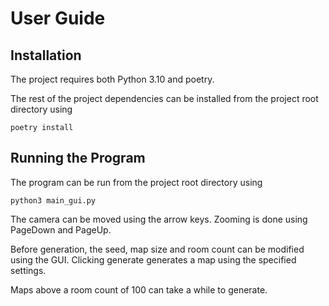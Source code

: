 # User Guide

## Installation

The project requires both Python 3.10 and poetry.

The rest of the project dependencies can be installed from the project root directory using

~~~
poetry install
~~~

## Running the Program

The program can be run from the project root directory using

~~~
python3 main_gui.py
~~~

The camera can be moved using the arrow keys. Zooming is done using PageDown and PageUp.

Before generation, the seed, map size and room count can be modified using the GUI. Clicking generate generates a map using the specified settings.

Maps above a room count of 100 can take a while to generate.